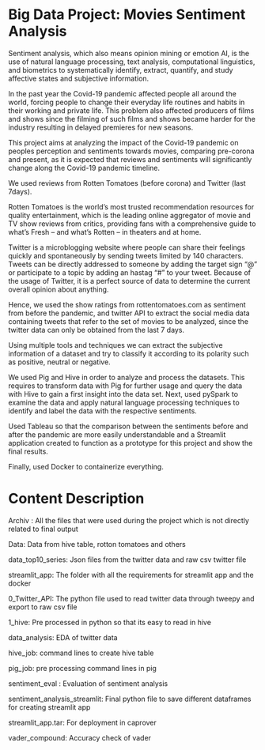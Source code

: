 # Big Data Project: Movies Sentiment Analysis

Sentiment analysis, which also means opinion mining or emotion AI, is the use of natural language processing, text analysis, computational linguistics, and biometrics to systematically identify, extract, quantify, and study affective states and subjective information. 

In the past year the Covid-19 pandemic affected people all around the world, forcing people to change their everyday life routines and habits in their working and private life. This problem also affected producers of films and shows since the filming of such films and shows became harder for the industry resulting in delayed premieres for new seasons.

This project aims at analyzing the impact of the Covid-19 pandemic on peoples perception and sentiments towards movies, comparing pre-corona and present, as it is expected that reviews and sentiments will significantly change along the Covid-19 pandemic timeline.

We used reviews from Rotten Tomatoes (before corona) and Twitter (last 7days).

Rotten Tomatoes is the world’s most trusted recommendation resources for quality entertainment, which is the leading online aggregator of movie and TV show reviews from critics, providing fans with a comprehensive guide to what’s Fresh – and what’s Rotten – in theaters and at home. 

Twitter is a microblogging website where people can share their feelings quickly and spontaneously by sending tweets limited by 140 characters. Tweets can be directly addressed to someone by adding the target sign “@” or participate to a topic by adding an hastag “#” to your tweet. Because of the usage of Twitter, it is a perfect source of data to determine the current overall opinion about anything.

Hence, we used the show ratings from rottentomatoes.com as sentiment from before the pandemic, and twitter API to extract the social media data containing tweets that refer to the set of movies to be analyzed, since the twitter data can only be obtained from the last 7 days. 

Using multiple tools and techniques we can extract the subjective information of a dataset and try to classify it according to its polarity such as positive, neutral or negative. 

We used Pig and Hive in order to analyze and process the datasets. This requires to transform data with Pig for further usage and query the data with Hive to gain a first insight into the data set. Next, used pySpark to examine the data and apply natural language processing techniques to identify and label the data with the respective sentiments. 

Used Tableau so that the comparison between the sentiments before and after the pandemic are more easily understandable and a Streamlit application created to function as a prototype for this project and show the final results. 

Finally, used Docker to containerize everything.


# Content Description

Archiv : All the files that were used during the project which is not directly related to final output

Data: Data from hive table, rotton tomatoes and others

data_top10_series: Json files from the twitter data and raw csv twitter file

streamlit_app: The folder with all the requirements for streamlit app and the docker 

0_Twitter_API: The python file used to read twitter data through tweepy and export to raw csv file

1_hive: Pre processed in python so that its easy to read in hive

data_analysis: EDA of twitter data 

hive_job: command lines to create hive table

pig_job: pre processing command lines in pig

sentiment_eval : Evaluation of sentiment analysis

sentiment_analysis_streamlit: Final python file to save different dataframes for creating streamlit app

streamlit_app.tar: For deployment in caprover

vader_compound: Accuracy check of vader